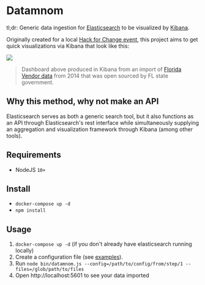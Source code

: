 # Datamnom

tl;dr: Generic data ingestion for [Elasticsearch](https://www.elastic.co/products/elasticsearch) to be visualized by [Kibana](https://www.elastic.co/products/kibana).

Originally created for a local [Hack for Change event](https://medium.com/zumba-tech/zumbatech-takes-on-hackforchange-f8e8ebdc14d7#.2vfjxtk03), this project aims to get quick visualizations via Kibana that look like this:

![](docs/dashboard.png)

> Dashboard above produced in Kibana from an import of [Florida Vendor data](https://github.com/cjsaylor/datamnom/wiki/Florida-Vendor-Data) from 2014 that was open sourced by FL state government.

## Why this method, why not make an API

Elasticsearch serves as both a generic search tool, but it also functions as an API through
Elasticsearch's rest interface while simultaneously supplying an aggregation and visualization framework
through Kibana (among other tools).

## Requirements

* NodeJS `10+`

## Install

* `docker-compose up -d`
* `npm install`

## Usage

1. `docker-compose up -d` (if you don't already have elasticsearch running locally)
2. Create a configuration file (see [examples](examples/)).
3. Run `node bin/datamnom.js --config=/path/to/config/from/step/1 --files=/glob/path/to/files`
4. Open http://localhost:5601 to see your data imported
